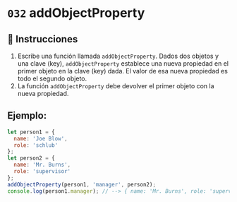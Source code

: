 # `032` addObjectProperty

## 📝 Instrucciones

1. Escribe una función llamada `addObjectProperty`. Dados dos objetos y una clave (key), `addObjectProperty` establece una nueva propiedad en el primer objeto en la clave (key) dada. El valor de esa nueva propiedad es todo el segundo objeto.
2. La función `addObjectProperty` debe devolver el primer objeto con la nueva propiedad.


## Ejemplo:

```Javascript
let person1 = {
  name: 'Joe Blow',
  role: 'schlub'
};
let person2 = {
  name: 'Mr. Burns',
  role: 'supervisor'
};
addObjectProperty(person1, 'manager', person2);
console.log(person1.manager); // --> { name: 'Mr. Burns', role: 'supervisor' }
```